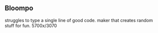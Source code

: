 ## Bloompo
struggles to type a single line of good code.
maker that creates random stuff for fun.
5700x/3070 
